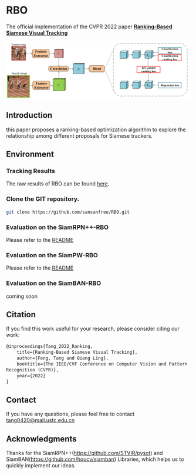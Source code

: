 # RBO

The official implementation of the CVPR 2022 paper [**Ranking-Based Siamese Visual Tracking**](https://arxiv.org/abs/2205.11761)

![RBO_Framework](RBO_framework.png)

## Introduction
this paper proposes a ranking-based optimization algorithm to explore the relationship among different proposals for Siamese trackers.


## Environment 

### Tracking Results 

The raw results of RBO can be found [here](https://drive.google.com/drive/folders/1r8p4LGw2uWo9KZ5EwFzgfl6ZYhXJwo_Z).





### Clone the GIT repository.  
```bash
git clone https://github.com/sansanfree/RBO.git
```

### Evaluation on the SiamRPN++-RBO

Please refer to the [README](https://github.com/sansanfree/RBO/blob/main/SiamRPN%2B%2B-RBO/README.md) 

### Evaluation on the SiamPW-RBO

Please refer to the [README](https://github.com/sansanfree/RBO/blob/main/SiamPW-RBO/README.md) 

### Evaluation on the SiamBAN-RBO
coming soon

## Citation
If you find this work useful for your research, please consider citing our work:
```
@inproceedings{Tang_2022_Ranking,
    title={Ranking-Based Siamese Visual Tracking},
    author={Feng, Tang and Qiang Ling},
    booktitle={The IEEE/CVF Conference on Computer Vision and Pattern Recognition (CVPR)},
    year={2022}
}
```

## Contact
If you have any questions, please feel free to contact tang0420@mail.ustc.edu.cn

## Acknowledgments
Thanks for the SiamRPN++(https://github.com/STVIR/pysot) and SiamBAN(https://github.com/hqucv/siamban) Libraries, which helps us to quickly implement our ideas.
